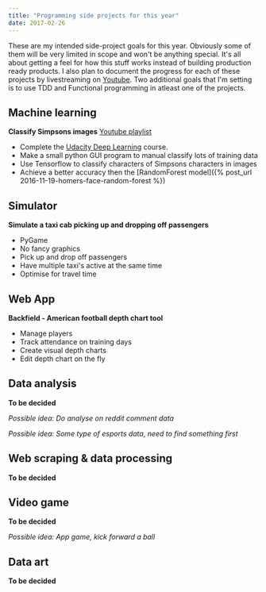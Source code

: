 ```yaml
---
title: "Programming side projects for this year"
date: 2017-02-26
---
```


These are my intended side-project goals for this year. Obviously some of them will be very limited in scope and won't be anything special. It's all about getting a feel for how this stuff works instead of building production ready products. I also plan to document the progress for each of these projects by livestreaming on [Youtube](https://www.youtube.com/user/svenhofstede). Two additional goals that I'm setting is to use TDD and Functional programming in atleast one of the projects.


## Machine learning

**Classify Simpsons images** [Youtube playlist](https://www.youtube.com/playlist?list=PLMZVZxCK-Y8g8BrwRLJMSTwV7EuSXW8s6)

* Complete the [Udacity Deep Learning](https://www.udacity.com/course/deep-learning--ud730) course. 
* Make a small python GUI program to manual classify lots of training data
* Use Tensorflow to classify characters of Simpsons characters in images
* Achieve a better accuracy then the [RandomForest model]({% post_url 2016-11-19-homers-face-random-forest %})

## Simulator

**Simulate a taxi cab picking up and dropping off passengers**

* PyGame
* No fancy graphics
* Pick up and drop off passengers
* Have multiple taxi's active at the same time
* Optimise for travel time

## Web App

**Backfield - American football depth chart tool**

* Manage players
* Track attendance on training days
* Create visual depth charts 
* Edit depth chart on the fly

## Data analysis

**To be decided**

*Possible idea: Do analyse on reddit comment data*

*Possible idea: Some type of esports data, need to find something first*

## Web scraping & data processing

**To be decided**

## Video game

**To be decided**

*Possible idea: App game, kick forward a ball*

## Data art

**To be decided**

